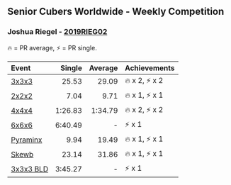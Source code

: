 <style>table {white-space: nowrap;}</style>

## Senior Cubers Worldwide - Weekly Competition
### Joshua Riegel - [2019RIEG02](https://www.worldcubeassociation.org/persons/2019RIEG02)

🔥 = PR average, ⚡ = PR single.

| Event | Single | Average | Achievements|
| :-- | --: | --: | :-- |
| [3x3x3](joshua_riegel/333.md) | 25.53 | 29.09 | 🔥 x 2, ⚡ x 2 |
| [2x2x2](joshua_riegel/222.md) | 7.04 | 9.71 | 🔥 x 1, ⚡ x 1 |
| [4x4x4](joshua_riegel/444.md) | 1:26.83 | 1:34.79 | 🔥 x 2, ⚡ x 2 |
| [6x6x6](joshua_riegel/666.md) | 6:40.49 | - | ⚡ x 1 |
| [Pyraminx](joshua_riegel/pyram.md) | 9.94 | 19.49 | 🔥 x 1, ⚡ x 1 |
| [Skewb](joshua_riegel/skewb.md) | 23.14 | 31.86 | 🔥 x 1, ⚡ x 1 |
| [3x3x3 BLD](joshua_riegel/333bf.md) | 3:45.27 | - | ⚡ x 1 |

<!-- Global site tag (gtag.js) - Google Analytics -->
<script async src="https://www.googletagmanager.com/gtag/js?id=UA-86348435-3"></script>
<script>window.dataLayer = window.dataLayer || []; function gtag() {dataLayer.push(arguments);} gtag('js', new Date()); gtag('config', 'UA-86348435-3');</script>
